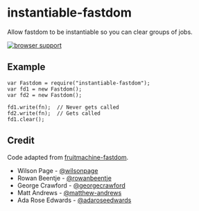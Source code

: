 # instantiable-fastdom
Allow fastdom to be instantiable so you can clear groups of jobs.

[![browser support](https://ci.testling.com/orangemug/instantiable-fastdom.png)](https://ci.testling.com/orangemug/instantiable-fastdom)

## Example

    var Fastdom = require("instantiable-fastdom");
    var fd1 = new Fastdom();
    var fd2 = new Fastdom();

    fd1.write(fn);  // Never gets called
    fd2.write(fn);  // Gets called
    fd1.clear();


## Credit
Code adapted from [fruitmachine-fastdom](https://github.com/ftlabs/fruitmachine-fastdom).

 * Wilson Page - [@wilsonpage](http://github.com/wilsonpage)
 * Rowan Beentje - [@rowanbeentje](http://github.com/rowanbeentje)
 * George Crawford - [@georgecrawford](http://github.com/georgecrawford)
 * Matt Andrews - [@matthew-andrews](http://github.com/matthew-andrews)
 * Ada Rose Edwards - [@adaroseedwards](http://github.com/adaroseedwards)


